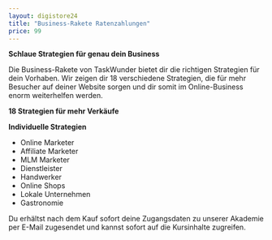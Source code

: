 ```yaml
---
layout: digistore24
title: "Business-Rakete Ratenzahlungen"
price: 99
---
```

<p><strong>Schlaue&#xA0;Strategien f&#xFC;r genau dein Business</strong></p>
<p>Die Business-Rakete von TaskWunder bietet dir die richtigen Strategien f&#xFC;r dein Vorhaben. Wir zeigen dir 18 verschiedene Strategien, die f&#xFC;r mehr Besucher auf deiner Website sorgen und dir somit im Online-Business enorm weiterhelfen werden.</p>
<p><strong>18 Strategien f&#xFC;r mehr&#xA0;Verk&#xE4;ufe</strong></p>
<p><strong>Individuelle Strategien</strong></p>
<ul><li>Online Marketer</li>
<li>Affiliate Marketer</li>
<li>MLM Marketer</li>
<li>Dienstleister</li>
<li>Handwerker</li>
<li>Online Shops</li>
<li>Lokale Unternehmen</li>
<li>Gastronomie</li>
</ul><p>Du erh&#xE4;ltst nach dem Kauf sofort deine Zugangsdaten zu unserer Akademie per E-Mail zugesendet und kannst sofort auf die Kursinhalte zugreifen.</p>